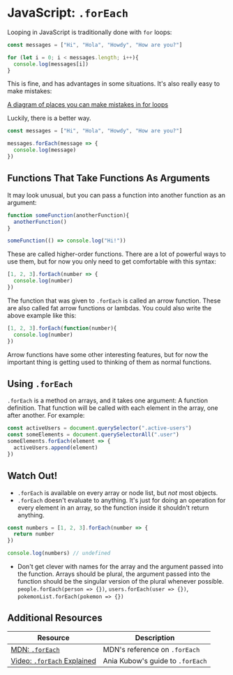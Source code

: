 # JavaScript: `.forEach`

Looping in JavaScript is traditionally done with `for` loops:

```js
const messages = ["Hi", "Hola", "Howdy", "How are you?"]

for (let i = 0; i < messages.length; i++){
  console.log(messages[i])
}
```

This is fine, and has advantages in some situations. It's also really easy to make mistakes:

[A diagram of places you can make mistakes in for loops](assets/bad-for-loop.png)

Luckily, there is a better way.

```js
const messages = ["Hi", "Hola", "Howdy", "How are you?"]

messages.forEach(message => {
  console.log(message)
})
```

## Functions That Take Functions As Arguments

It may look unusual, but you can pass a function into another function as an argument:

```js
function someFunction(anotherFunction){
  anotherFunction()
}

someFunction(() => console.log("Hi!"))
```

These are called higher-order functions. There are a lot of powerful ways to use them, but for now you only need to get comfortable with this syntax:

```js
[1, 2, 3].forEach(number => {
  console.log(number)
})
```

The function that was given to `.forEach` is called an arrow function. These are also called fat arrow functions or lambdas. You could also write the above example like this:

```js
[1, 2, 3].forEach(function(number){
  console.log(number)
})
```

Arrow functions have some other interesting features, but for now the important thing is getting used to thinking of them as normal functions.

## Using `.forEach`

`.forEach` is a method on arrays, and it takes one argument: A function definition. That function will be called with each element in the array, one after another. For example:

```js
const activeUsers = document.querySelector(".active-users")
const someElements = document.querySelectorAll(".user")
someElements.forEach(element => {
  activeUsers.append(element)
})
```

## Watch Out!

* `.forEach` is available on every array or node list, but _not_ most objects.
* `.forEach` doesn't evaluate to anything. It's just for doing an operation for every element in an array, so the function inside it shouldn't return anything.

```js
const numbers = [1, 2, 3].forEach(number => {
  return number
})

console.log(numbers) // undefined
```

* Don't get clever with names for the array and the argument passed into the function. Arrays should be plural, the argument passed into the function should be the singular version of the plural whenever possible. `people.forEach(person => {})`, `users.forEach(user => {})`, `pokemonList.forEach(pokemon => {})`

## Additional Resources

| Resource | Description |
| --- | --- |
| [MDN: `.forEach`](https://developer.mozilla.org/en-US/docs/Web/JavaScript/Reference/Global_Objects/Array/forEach) | MDN's reference on `.forEach` |
| [Video: `.forEach` Explained](https://www.youtube.com/watch?v=6Hb0qZ3PVWI) | Ania Kubow's guide to `.forEach` |
